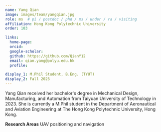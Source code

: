 ```yaml
---
name: Yang Qian
image: images/team/yangqian.jpg
role: ms  # pi / postdoc / phd / ms / under / ra / visiting
affiliation: Hong Kong Polytechnic University
order: 103

links:
  home-page: 
  orcid: 
  google-scholar: 
  github: https://github.com/QianY12
  email: qian.yang@polyu.edu.hk
  profile: 

display_1: M.Phil Student, B.Eng. (TYUT)
display_2: Fall 2025
---
```


<!--  Add a short self introduction here -->
<!-- Like Research Areas -->

Yang Qian received her bachelor's degree in Mechanical Design, Manufacturing, and Automation from Taiyuan University of Technology in 2023. She is currently a M.Phil student in the Department of Aeronautical and Aviation Engineering at The Hong Kong Polytechnic University, Hong Kong.

**Research Areas**
UAV positioning and navigation
